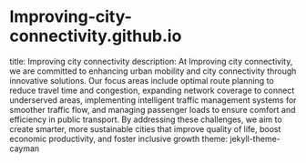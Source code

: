 # Improving-city-connectivity.github.io
title: Improving city connectivity 
description:  At Improving city connectivity, we are committed to enhancing urban mobility and city connectivity through innovative solutions. Our focus areas include optimal route planning to reduce travel time and congestion, expanding network coverage to connect underserved areas, implementing intelligent traffic management systems for smoother traffic flow, and managing passenger loads to ensure comfort and efficiency in public transport. By addressing these challenges, we aim to create smarter, more sustainable cities that improve quality of life, boost economic productivity, and foster inclusive growth
theme: jekyll-theme-cayman 
